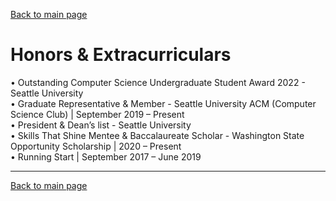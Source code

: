 [Back to main page](./../README.md)

# Honors & Extracurriculars

• Outstanding Computer Science Undergraduate Student Award 2022 - Seattle University\
• Graduate Representative & Member - Seattle University ACM (Computer Science Club) | September 2019 – Present\
• President & Dean’s list - Seattle University\
• Skills That Shine Mentee & Baccalaureate Scholar - Washington State Opportunity Scholarship | 2020 – Present\
• Running Start | September 2017 – June 2019

---

[Back to main page](./../README.md)
